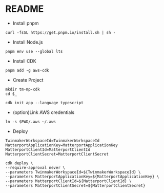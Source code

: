 # README

* Install pnpm

```shell
curl -fsSL https://get.pnpm.io/install.sh | sh -
```

* Install Node.js

```shell
pnpm env use --global lts
```

* Install CDK

```shell
pnpm add -g aws-cdk
```

* Create Project

```shell
mkdir tm-mp-cdk
cd $_

cdk init app --language typescript
```

* (option)Link AWS credentials

```shell
ln -s $PWD/.aws ~/.aws
```

* Deploy

```shell
TwinmakerWorkspaceId=TwinmakerWorkspaceId
MatterportApplicationKey=MatterportApplicationKey
MatterportClientId=MatterportClientId
MatterportClientSecret=MatterportClientSecret

cdk deploy \
--require-approval never \
--parameters TwinmakerWorkspaceId=${TwinmakerWorkspaceId} \
--parameters MatterportApplicationKey=${MatterportApplicationKey} \
--parameters MatterportClientId=${MatterportClientId} \
--parameters MatterportClientSecret=${MatterportClientSecret}
```
